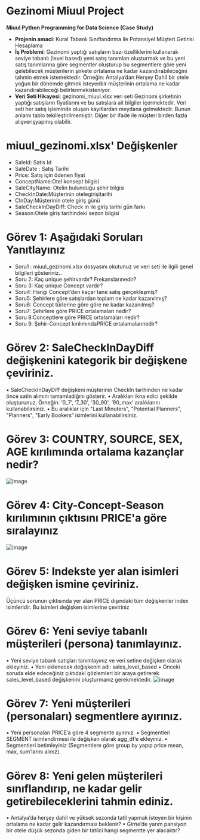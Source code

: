 # Gezinomi Miuul Project
**Miuul Python Programming for Data Science  (Case Study)**
* **Projenin amaci**: Kural Tabanlı Sınıflandırma ile Potansiyel Müşteri Getirisi Hesaplama
* **İş Problemi**: Gezinomi yaptığı satışların bazı özelliklerini kullanarak seviye tabanlı (level based) yeni satış tanımları oluşturmak ve bu yeni satış tanımlarına göre segmentler oluşturup bu segmentlere göre yeni gelebilecek müşterilerin şirkete ortalama ne kadar kazandırabileceğini tahmin etmek istemektedir. Örneğin: Antalya’dan Herşey Dahil bir otele yoğun bir dönemde gitmek isteyenbir müşterinin ortalama ne kadar kazandırabileceği belirlenmekisteniyor.
* **Veri Seti Hikayesi**: gezinomi_miuul.xlsx veri seti Gezinomi şirketinin yaptığı satışların fiyatlarını ve bu satışlara ait bilgiler içermektedir. Veri seti her satış işleminde oluşan kayıtlardan meydana gelmektedir. Bunun anlamı tablo tekilleştirilmemiştir. Diğer bir ifade ile müşteri birden fazla alışverişyapmış olabilir.

# miuul_gezinomi.xlsx' Değişkenler
* SaleId: Satis Id
* SaleDate : Satış Tarihi
* Price: Satış için ödenen fiyat
* ConceptName:Otel konsept bilgisi
* SaleCityName: Otelin bulunduğu şehir bilgisi
* CheckInDate:Müşterinin otelegirişitarihi
* CInDay:Müşterinin otele giriş günü
* SaleCheckInDayDiff: Check in ile giriş tarihi gün farkı
* Season:Otele giriş tarihindeki sezon bilgisi

# Görev 1: Aşağıdaki Soruları Yanıtlayınız
* Soru1 : miuul_gezinomi.xlsx dosyasını okutunuz ve veri seti ile ilgili genel bilgileri gösteriniz..
* Soru 2: Kaç unique şehirvardır? Frekanslarınedir?
* Soru 3: Kaç unique Concept vardır?
* Soru4: Hangi Concept’den kaçar tane satış gerçekleşmiş?
* Soru5: Şehirlere göre satışlardan toplam ne kadar kazanılmış?
* Soru6: Concept türlerine göre göre ne kadar kazanılmış?
* Soru7: Şehirlere göre PRICE ortalamaları nedir?
* Soru 8:Conceptlere göre PRICE ortalamaları nedir?
* Soru 9: Şehir-Concept kırılımındaPRICE ortalamalarınedir?

# Görev 2: SaleCheckInDayDiff değişkenini kategorik bir değişkene çeviriniz.
• SaleCheckInDayDiff değişkeni müşterinin 
CheckIn tarihinden ne kadar önce satin alımını tamamladığını gösterir.
• Aralıkları ikna edici şekilde oluşturunuz.
Örneğin: ‘0_7’, ‘7_30', ‘30_90', ‘90_max’ aralıklarını kullanabilirsiniz.
• Bu aralıklar için "Last Minuters", "Potential Planners", "Planners", "Early Bookers“ isimlerini kullanabilirsiniz.

# Görev 3: COUNTRY, SOURCE, SEX, AGE kırılımında ortalama kazançlar nedir?
![image](https://github.com/sirem21/Potential-Customer-ROI-Calculation/assets/134364808/d0f1dc20-529d-49a9-a566-06ad24be18fb)

# Görev 4: City-Concept-Season kırılımının çıktısını PRICE'a göre sıralayınız
![image](https://github.com/sirem21/Potential-Customer-ROI-Calculation/assets/134364808/373a8d50-f691-4b72-ae00-0288e065b90e)

# Görev 5: Indekste yer alan isimleri değişken ismine çeviriniz.
Üçüncü sorunun çıktısında yer alan PRICE dışındaki tüm değişkenler index isimleridir. Bu isimleri değişken isimlerine çeviriniz

# Görev 6: Yeni seviye tabanlı müşterileri (persona) tanımlayınız.
• Yeni seviye tabanlı satışları tanımlayınız ve veri setine değişken olarak ekleyiniz.
• Yeni eklenecek değişkenin adı: sales_level_based
• Önceki soruda elde edeceğiniz çıktıdaki gözlemleri bir araya getirerek sales_level_based değişkenini oluşturmanız gerekmektedir.
![image](https://github.com/sirem21/Potential-Customer-ROI-Calculation/assets/134364808/57499c4e-247c-4a32-b3a8-1883037a8e99)

# Görev 7: Yeni müşterileri (personaları) segmentlere ayırınız.
• Yeni personaları PRICE’a göre 4 segmente ayırınız.
• Segmentleri SEGMENT isimlendirmesi ile değişken olarak agg_df’e ekleyiniz.
• Segmentleri betimleyiniz (Segmentlere göre group by yapıp price mean, max, sum’larını alınız).

# Görev 8: Yeni gelen müşterileri sınıflandırıp, ne kadar gelir getirebileceklerini tahmin ediniz.
• Antalya’da herşey dahil ve yüksek sezonda tatil yapmak isteyen bir kişinin ortalama ne kadar gelir kazandırması beklenir?
• Girne’de yarım pansiyon bir otele düşük sezonda giden bir tatilci hangi segmentte yer alacaktır?
